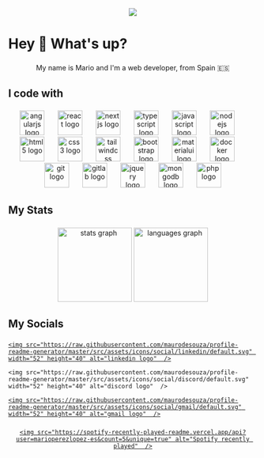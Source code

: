 <div align="center">



  <img src="https://profile-counter.glitch.me/Mariio09/count.svg?"  />


</div>




###




<h1 align="left">Hey 👋 What's up?</h1>




###






<p align="center">My name is Mario and I'm a web developer, from Spain 🇪🇸 </p>





###




<h2 align="left">I code with</h2>





###





<div align="center">


  <img src="https://cdn.jsdelivr.net/gh/devicons/devicon/icons/angularjs/angularjs-original.svg" height="50" alt="angularjs logo"  />


  <img width="19" />


  <img src="https://cdn.jsdelivr.net/gh/devicons/devicon/icons/react/react-original.svg" height="50" alt="react logo"  />


  <img width="19" />


  <img src="https://cdn.jsdelivr.net/gh/devicons/devicon/icons/nextjs/nextjs-original.svg" height="50" alt="nextjs logo"  />


  <img width="19" />


  <img src="https://cdn.jsdelivr.net/gh/devicons/devicon/icons/typescript/typescript-original.svg" height="50" alt="typescript logo"  />


  <img width="19" />


  <img src="https://cdn.jsdelivr.net/gh/devicons/devicon/icons/javascript/javascript-original.svg" height="50" alt="javascript logo"  />


  <img width="19" />


  <img src="https://cdn.jsdelivr.net/gh/devicons/devicon/icons/nodejs/nodejs-original.svg" height="50" alt="nodejs logo"  />


  <img width="19" />


  <img src="https://cdn.jsdelivr.net/gh/devicons/devicon/icons/html5/html5-original.svg" height="50" alt="html5 logo"  />


  <img width="19" />


  <img src="https://cdn.jsdelivr.net/gh/devicons/devicon/icons/css3/css3-original.svg" height="50" alt="css3 logo"  />


  <img width="19" />


  <img src="https://cdn.jsdelivr.net/gh/devicons/devicon/icons/tailwindcss/tailwindcss-original-wordmark.svg" height="50" alt="tailwindcss logo"  />


  <img width="19" />


  <img src="https://cdn.jsdelivr.net/gh/devicons/devicon/icons/bootstrap/bootstrap-original.svg" height="50" alt="bootstrap logo"  />


  <img width="19" />


  <img src="https://cdn.jsdelivr.net/gh/devicons/devicon/icons/materialui/materialui-original.svg" height="50" alt="materialui logo"  />


  <img width="19" />


  <img src="https://cdn.jsdelivr.net/gh/devicons/devicon/icons/docker/docker-original.svg" height="50" alt="docker logo"  />


  <img width="19" />


  <img src="https://cdn.jsdelivr.net/gh/devicons/devicon/icons/git/git-original.svg" height="50" alt="git logo"  />


  <img width="19" />


  <img src="https://cdn.jsdelivr.net/gh/devicons/devicon/icons/gitlab/gitlab-original.svg" height="50" alt="gitlab logo"  />


  <img width="19" />


  <img src="https://cdn.jsdelivr.net/gh/devicons/devicon/icons/jquery/jquery-original.svg" height="50" alt="jquery logo"  />


  <img width="19" />


  <img src="https://cdn.jsdelivr.net/gh/devicons/devicon/icons/mongodb/mongodb-original.svg" height="50" alt="mongodb logo"  />


  <img width="19" />


  <img src="https://cdn.jsdelivr.net/gh/devicons/devicon/icons/php/php-original.svg" height="50" alt="php logo"  />


</div>





###





<h2 align="left">My Stats</h2>





###





<div align="center">


  <img src="https://github-readme-stats.vercel.app/api?username=Mariio09&hide_title=false&hide_rank=false&show_icons=true&include_all_commits=true&count_private=true&disable_animations=false&theme=codeSTACKr&locale=en&hide_border=false&order=1" height="150" alt="stats graph"  />


  <img src="https://github-readme-stats.vercel.app/api/top-langs?username=Mariio09&locale=en&hide_title=true&layout=compact&card_width=320&langs_count=5&theme=codeSTACKr&hide_border=false&order=2" height="150" alt="languages graph"  />


</div>





###





<h2 align="left">My Socials</h2>





###





<div align="left">


  <a href="https://es.linkedin.com/in/mario-perez-lopez-8b1631230?trk=people-guest_people_search-card" target="_blank">


    <img src="https://raw.githubusercontent.com/maurodesouza/profile-readme-generator/master/src/assets/icons/social/linkedin/default.svg" width="52" height="40" alt="linkedin logo"  />


  </a>


    <img src="https://raw.githubusercontent.com/maurodesouza/profile-readme-generator/master/src/assets/icons/social/discord/default.svg" width="52" height="40" alt="discord logo"  />


  <a href="mailto:marioperezlopez09@gmail.com">


    <img src="https://raw.githubusercontent.com/maurodesouza/profile-readme-generator/master/src/assets/icons/social/gmail/default.svg" width="52" height="40" alt="gmail logo"  />


  </a>


</div>





###





<div align="center">


  <a href="https://open.spotify.com/user/marioperezlopez-es">


    <img src="https://spotify-recently-played-readme.vercel.app/api?user=marioperezlopez-es&count=5&unique=true" alt="Spotify recently played"  />


  </a>


</div>
